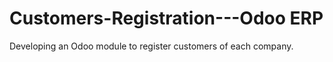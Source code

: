 # Customers-Registration---Odoo ERP
Developing an Odoo module to register customers of each company.
